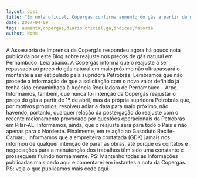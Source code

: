 ```yaml
---
layout: post
title: "Em nota oficial, Copergás confirma aumento do gás a partir de maio, mas omite índice"
date: 2007-04-09
tags: aumento,copergás,diário oficial,ga,índices,Maioria
author: None
---
```

A Assessoria de Imprensa da Copergás respondeu agora há pouco nota publicada por este Blog sobre reajuste nos preços de gás natural em Pernambuco: 
Leia abaixo.
A Copergás informa que o reajuste a ser repassado ao preço do gás natural em maio próximo não ultrapassará o montante a ser estipulado pela supridora Petrobrás.
Lembramos que não procede a informação de que a solicitação com o novo valor definido já tenha sido encaminhada à Agência Reguladora de Pernambuco - Arpe.
Informamos, também, que nunca foi intenção da Copergás reajustar o preço do gás a partir de 1º de abril, mas da própria supridora Petrobrás que, por motivos próprios, resolveu adiar a data para maio próximo, não havendo, portanto, qualquer relação da postergação do reajuste com o recente racionamento provocado por questões operacionais da Petrobrás em Pilar-AL. 
Informamos, ainda, que o reajuste será para todo o País e não apenas para o Nordeste.
Finalmente, em relação ao Gasoduto Recife-Caruaru, informamos que a empreiteira contatada (GDK) jamais nos informou de qualquer intenção de parar as obras, até porque os contatos e negociações para a manutenção dos trabalhos têm sido uma constante e prosseguem fluindo normalmente.
PS: Mantenho todas as informações publicadas mais cedo aqui e comentarei em instantes a&nbsp;nota da Copergás.
PS: veja o que publicamos mais cedo aqui 